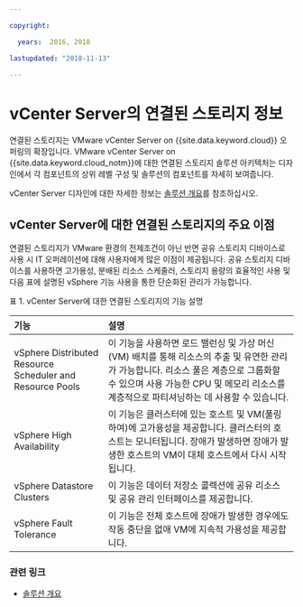 ```yaml
---

copyright:

  years:  2016, 2018

lastupdated: "2018-11-13"

---
```


# vCenter Server의 연결된 스토리지 정보

연결된 스토리지는 VMware vCenter Server on {{site.data.keyword.cloud}} 오퍼링의 확장입니다. VMware vCenter Server on {{site.data.keyword.cloud_notm}}에 대한 연결된 스토리지 솔루션 아키텍처는 디자인에서 각 컴포넌트의 상위 레벨 구성 및 솔루션의 컴포넌트를 자세히 보여줍니다.

vCenter Server 디자인에 대한 자세한 정보는 [솔루션 개요](../solution/solution_overview.html)를 참조하십시오.

## vCenter Server에 대한 연결된 스토리지의 주요 이점

연결된 스토리지가 VMware 환경의 전제조건이 아닌 반면 공유 스토리지 디바이스로 사용 시 IT 오퍼레이션에 대해 사용자에게 많은 이점이 제공됩니다. 공유 스토리지 디바이스를 사용하면 고가용성, 분배된 리소스 스케줄러, 스토리지 용량의 효율적인 사용 및 다음 표에 설명된 vSphere 기능 사용을 통한 단순화된 관리가 가능합니다.

표 1. vCenter Server에 대한 연결된 스토리지의 기능 설명

|기능 |설명 |
|:------- |:----------- |
| vSphere Distributed Resource Scheduler and Resource Pools | 이 기능을 사용하면 로드 밸런싱 및 가상 머신(VM) 배치를 통해 리소스의 추출 및 유연한 관리가 가능합니다. 리소스 풀은 계층으로 그룹화할 수 있으며 사용 가능한 CPU 및 메모리 리소스를 계층적으로 파티셔닝하는 데 사용할 수 있습니다. |
|vSphere High Availability | 이 기능은 클러스터에 있는 호스트 및 VM(풀링하여)에 고가용성을 제공합니다. 클러스터의 호스트는 모니터됩니다. 장애가 발생하면 장애가 발생한 호스트의 VM이 대체 호스트에서 다시 시작됩니다. |
| vSphere Datastore Clusters | 이 기능은 데이터 저장소 콜렉션에 공유 리소스 및 공유 관리 인터페이스를 제공합니다. |
| vSphere Fault Tolerance | 이 기능은 전체 호스트에 장애가 발생한 경우에도 작동 중단을 없애 VM에 지속적 가용성을 제공합니다. |

### 관련 링크

* [솔루션 개요](../solution/solution_overview.html)
